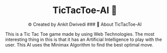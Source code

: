 <h1 align="center">TicTacToe-AI 🤖</h1>
<p align="center">
      ⚙️ Created by Ankit Dwivedi
### 🎯 About TicTacToe-AI

This is a Tic Tac Toe game made by using Web Technologies. The most interesting thing in this is that it has an Artificial Intelligence to play with the user. This AI uses the Minimax Algorithm to find the best optimal move.
